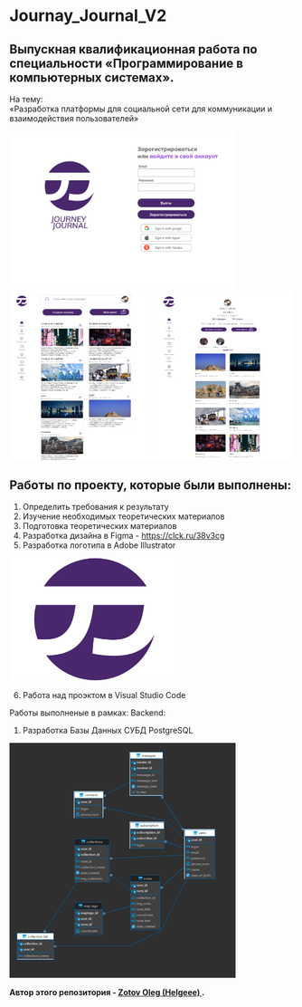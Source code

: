 # Journay_Journal_V2

## Выпускная квалификационная работа по специальности «Программирование в компьютерных системах». 

<p> На тему: <br>
 «Разработка платформы для социальной сети для коммуникации и взаимодействия пользователей»</p> 
<p>
  <img src="Readme/C1.jpg" width="400"> 
  <br>
  <img src="Readme/C2.jpg" width="250" height="300" >
  <img src="Readme/C3.jpg" width="250" height="300" >
</p>

## Работы по проекту, которые были выполнены:
 1. Определить требования к результату
2. Изучение необходимых теоретических материалов
3. Подготовка теоретических материалов
4. Разработка дизайна в Figma - https://clck.ru/38v3cg
5. Разработка логотипа в Adobe Illustrator 
<p>
    <img src="/Readme/JJ01.svg" width="300" >
</p>

6. Работа над проэктом в Visual Studio Code
<!--
Работы выполненые в рамках: Frontend 
1. Верстка страницы HOME
2. Верстка страницы Profile
3. Создание Sidebar 
4. Верстка модального окна:
   1. Модального окна регистрации 1 и 2 ,
   2. Модального окна "Создание заметки",
   3. Модального окна "Моя карта",
   4. Модального окна "Создание подборки"
5. Верстка страницы настроек
-->
Работы выполненые в рамках: Backend:

1. Разработка Базы Данных СУБД PostgreSQL 
<div>
     <img src="Readme/image.jpg" width="400" >
</div>  
<!-- 
2.  -->

<!--  Связывание логики верификации и регистрации с интерфейсом
  - переходы между страницами верификации, регистрации и страницы пользователя -->



<!-- 


Перенос данных в приветственное окно. Отображение и обновление данных  -->

**Автор этого репозитория - [ Zotov Oleg (Helgeee) ](https://github.com/Helgeee).**
